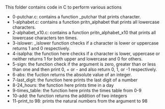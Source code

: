 This folder contains code in C to perform various actions
- 0-putchar.c: contains a function _putchar that prints character.
- 1-alphabet.c: contains a function pritn_alphabet that prints all lowercase characters.
- 2-alphabet_x10.c: contains a function pritn_alphabet_x10 that prints all lowercase
characters ten times.
- 3-islower: _islower function checks if a character is lower or uppercase returns 1
and 0 respectively.
- 4-isalpha: the function here checks if a character is lower, uppercase or neither returns 
1 for both upper and lowercase and 0 for others.
- 5-sign: the function check if the argument is zero, greater than or less than one and then
print 0, + or - and also return 0, 1, or -1 respectively.
- 6-abs: the fuction returns the absolute value of an integer.
- 7-last_digit: the function here prints the last digit of a number
- 8-24_hours: the function here prints time in a day
- 9-times_table: the function here prints the times table from 0-9
- 10-add: the function returns the addition of two integers
- 11-print_to 98: prints the natural numbers from the argument to 98  

